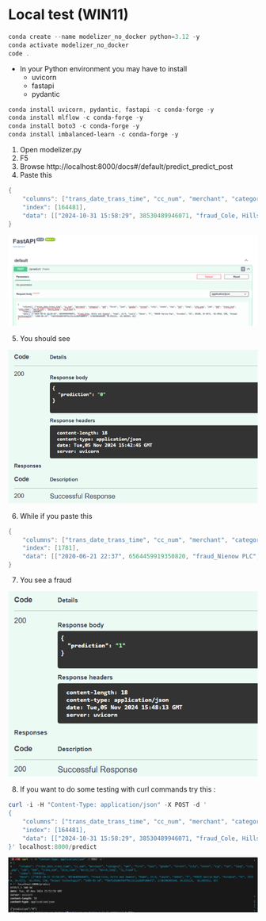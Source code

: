 # Local test (WIN11)

```powershell
conda create --name modelizer_no_docker python=3.12 -y
conda activate modelizer_no_docker
code .
```

* In your Python environment you may have to install 
    * uvicorn
    * fastapi 
    * pydantic

```powershell
conda install uvicorn, pydantic, fastapi -c conda-forge -y
conda install mlflow -c conda-forge -y
conda install boto3 -c conda-forge -y
conda install imbalanced-learn -c conda-forge -y

```
<!-- modifier secrets.ps1 -->

1. Open modelizer.py
1. F5
1. Browse http://localhost:8000/docs#/default/predict_predict_post
1. Paste this
```powershell
{
    "columns": ["trans_date_trans_time", "cc_num", "merchant", "category", "amt", "first", "last", "gender", "street", "city", "state", "zip", "lat", "long", "city_pop", "job", "dob", "trans_num", "unix_time", "merch_lat", "merch_long", "is_fraud"],
    "index": [164481],
    "data": [["2024-10-31 15:58:29", 38530489946071, "fraud_Cole, Hills and Jewess", "home", 22.9, "Laura", "Johns", "F", "95835 Garcia Rue", "Arcadia", "SC", 29320, 34.9572, -81.9916, 530, "Animal technologist", "1989-05-14", "fd6f5d5606f49ffbc33c2a28dfe006f1", 1730390309560, 34.831131, -82.885952, 0]]
}
```

<p align="center">
<img src="./assets/img01.png" alt="drawing" width="600"/>
<p>

5. You should see 

<p align="center">
<img src="./assets/img02.png" alt="drawing" width="600"/>
<p>

6. While if you paste this 

```powershell
{
    "columns": ["trans_date_trans_time", "cc_num", "merchant", "category", "amt", "first", "last", "gender", "street", "city", "state", "zip", "lat", "long", "city_pop", "job", "dob", "trans_num", "unix_time", "merch_lat", "merch_long", "is_fraud"],
    "index": [1781],
    "data": [["2020-06-21 22:37", 6564459919350820, "fraud_Nienow PLC", "entertainment", 620.33, "Douglas", "Willis", "M", "619 Jeremy Garden Apt. 681", "Benton", "WI", 53803, 42.5545, -90.3508, 1306, "Public relations officer", "1958-09-10", "47a9987ae81d99f7832a54b29a77bf4b", 1371854247, 42.771834, -90.158365, 1]]
}
```

7. You see a fraud

<p align="center">
<img src="./assets/img03.png" alt="drawing" width="600"/>
<p>


8. If you want to do some testing with curl commands try this : 

```powershell
curl -i -H "Content-Type: application/json" -X POST -d '
{ 
    "columns": ["trans_date_trans_time", "cc_num", "merchant", "category", "amt", "first", "last", "gender", "street", "city", "state", "zip", "lat", "long", "city_pop", "job", "dob", "trans_num", "unix_time", "merch_lat", "merch_long", "is_fraud"],
    "index": [164481],
    "data": [["2024-10-31 15:58:29", 38530489946071, "fraud_Cole, Hills and Jewess", "home", 22.9, "Laura", "Johns", "F", "95835 Garcia Rue", "Arcadia", "SC", 29320, 34.9572, -81.9916, 530, "Animal technologist", "1989-05-14", "fd6f5d5606f49ffbc33c2a28dfe006f1", 1730390309560, 34.831131, -82.885952, 0]]    
}' localhost:8000/predict
```

<p align="center">
<img src="./assets/img04.png" alt="drawing" width="600"/>
<p>



